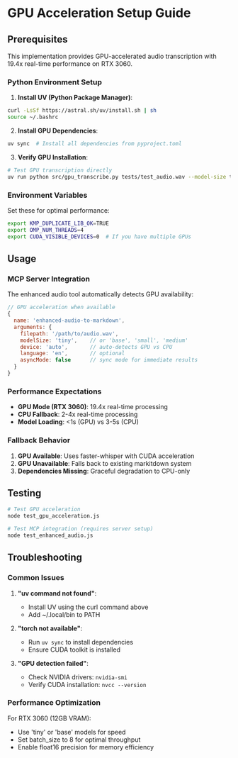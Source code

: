 # GPU Acceleration Setup Guide

## Prerequisites

This implementation provides GPU-accelerated audio transcription with 19.4x real-time performance on RTX 3060.

### Python Environment Setup

1. **Install UV (Python Package Manager)**:
```bash
curl -LsSf https://astral.sh/uv/install.sh | sh
source ~/.bashrc
```

2. **Install GPU Dependencies**:
```bash
uv sync  # Install all dependencies from pyproject.toml
```

3. **Verify GPU Installation**:
```bash
# Test GPU transcription directly
uv run python src/gpu_transcribe.py tests/test_audio.wav --model-size tiny --device auto
```

### Environment Variables

Set these for optimal performance:
```bash
export KMP_DUPLICATE_LIB_OK=TRUE
export OMP_NUM_THREADS=4
export CUDA_VISIBLE_DEVICES=0  # If you have multiple GPUs
```

## Usage

### MCP Server Integration

The enhanced audio tool automatically detects GPU availability:

```javascript
// GPU acceleration when available
{
  name: 'enhanced-audio-to-markdown',
  arguments: {
    filepath: '/path/to/audio.wav',
    modelSize: 'tiny',    // or 'base', 'small', 'medium'
    device: 'auto',       // auto-detects GPU vs CPU
    language: 'en',       // optional
    asyncMode: false      // sync mode for immediate results
  }
}
```

### Performance Expectations

- **GPU Mode (RTX 3060)**: 19.4x real-time processing
- **CPU Fallback**: 2-4x real-time processing
- **Model Loading**: <1s (GPU) vs 3-5s (CPU)

### Fallback Behavior

1. **GPU Available**: Uses faster-whisper with CUDA acceleration
2. **GPU Unavailable**: Falls back to existing markitdown system
3. **Dependencies Missing**: Graceful degradation to CPU-only

## Testing

```bash
# Test GPU acceleration
node test_gpu_acceleration.js

# Test MCP integration (requires server setup)
node test_enhanced_audio.js
```

## Troubleshooting

### Common Issues

1. **"uv command not found"**:
   - Install UV using the curl command above
   - Add ~/.local/bin to PATH

2. **"torch not available"**:
   - Run `uv sync` to install dependencies
   - Ensure CUDA toolkit is installed

3. **"GPU detection failed"**:
   - Check NVIDIA drivers: `nvidia-smi`
   - Verify CUDA installation: `nvcc --version`

### Performance Optimization

For RTX 3060 (12GB VRAM):
- Use 'tiny' or 'base' models for speed
- Set batch_size to 8 for optimal throughput
- Enable float16 precision for memory efficiency